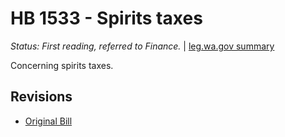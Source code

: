 # HB 1533 - Spirits taxes
*Status: First reading, referred to Finance.* | [leg.wa.gov summary](https://app.leg.wa.gov/billsummary?BillNumber=1533&Year=2021)

Concerning spirits taxes.

## Revisions
* [Original Bill](1/)
